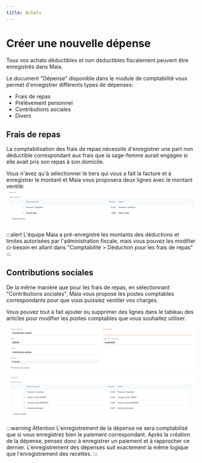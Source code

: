 ```yaml
---
title: Achats
---
```

# Créer une nouvelle dépense

Tous vos achats déductibles et non déductibles fiscalement peuvent être enregistrés dans Maia.

Le document "Dépense" disponible dans le module de comptabilité vous permet d'enregistrer différents types de dépenses:

- Frais de repas
- Prélèvement personnel
- Contributions sociales
- Divers


## Frais de repas

La comptabilisation des frais de repas nécessite d'enregistrer une part non déductible correspondant aux frais que la sage-femme aurait engagée si elle avait pris son repas à son domicile.

Vous n'avez qu'à sélectionner le tiers qui vous a fait la facture et à enregistrer le montant et Maia vous proposera deux lignes avec le montant ventilé:  
![Frais de repas](/content/maia/first_steps/buying/meal_expense.png)


:::alert
L'équipe Maia a pré-enregistré les montants des déductions et limites autorisées par l'administration fiscale, mais vous pouvez les modifier ci-besoin en allant dans "Comptabilité > Déduction pour les frais de repas"
:::

## Contributions sociales

De la même manière que pour les frais de repas, en sélectionnant "Contributions sociales", Maia vous propose les postes comptables correspondants pour que vous puissiez ventiler vos charges.

Vous pouvez tout à fait ajouter ou supprimer des lignes dans le tableau des articles pour modifier les postes comptables que vous souhaitez utiliser.

![Contributions sociales](/content/maia/first_steps/buying/social_contributions.png)


:::warning Attention
L'enregistrement de la dépense ne sera comptabilisé que si vous enregistrez bien le paiement correspondant.
Après la création de la dépense, pensez donc à enregistrer un paiement et à rapprocher ce dernier.
L'enregistrement des dépenses suit exactement la même logique que l'enregistrement des recettes.
:::